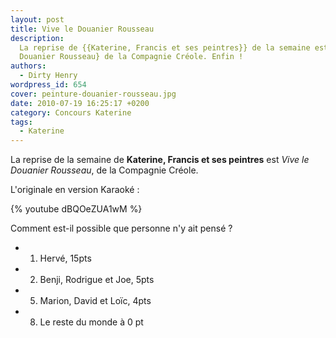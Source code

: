 ```yaml
---
layout: post
title: Vive le Douanier Rousseau
description:
  La reprise de {{Katerine, Francis et ses peintres}} de la semaine est {Vive le
  Douanier Rousseau} de la Compagnie Créole. Enfin !
authors:
  - Dirty Henry
wordpress_id: 654
cover: peinture-douanier-rousseau.jpg
date: 2010-07-19 16:25:17 +0200
category: Concours Katerine
tags:
  - Katerine
---
```


La reprise de la semaine de **Katerine, Francis et ses peintres** est _Vive le
Douanier Rousseau_, de la Compagnie Créole.

L'originale en version Karaoké :

{% youtube dBQOeZUA1wM %}

Comment est-il possible que personne n'y ait pensé ?

- 1. Hervé, 15pts
- 2. Benji, Rodrigue et Joe, 5pts
- 5. Marion, David et Loïc, 4pts
- 8. Le reste du monde à 0 pt

